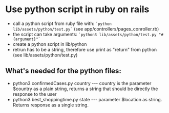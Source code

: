 # Use python script in ruby on rails

* call a python script from ruby file with: `` `python lib/assets/python/test.py` `` (see app/controllers/pages_conroller.rb)
* the script can take arguments: `` `python3 lib/assets/python/test.py "#{argument}"` ``
* create a python script in lib/python
* retrun has to be a string, therefore use print as "return" from python (see lib/assets/python/test.py)

## What's needed for the python files:
* python3 confirmedCases.py country --- country is the parameter $country as a plain string, returns a string that should be directly the response to the user
* python3 best_shoppingtime.py state --- parameter $location as string. Returns response as a single string. 